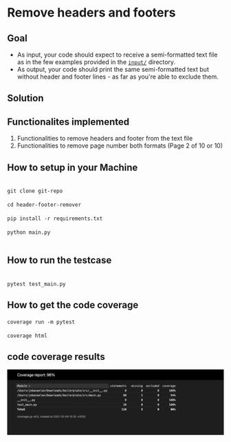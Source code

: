 # Remove headers and footers


 ## Goal

* As input, your code should expect to receive a semi-formatted text file as in the few examples provided in the [`input/`](input/) directory.  
* As output, your code should print the same semi-formatted text but without header and footer lines - as far as you're able to exclude them. 

## Solution

## Functionalites implemented

1. Functionalities to remove headers and footer from the text file
2. Functionalities to remove page number both formats (Page 2 of 10 or 10)

## How to setup in your Machine

```shell

git clone git-repo

cd header-footer-remover

pip install -r requirements.txt

python main.py


```


## How to run the testcase

```shell

pytest test_main.py

```

## How to get the code coverage

```shell
coverage run -m pytest

coverage html
```

## code coverage results

![alt text](https://github.com/Jebaseelanravi/header-footer-remover/blob/main/code-coverage.png?raw=true)

